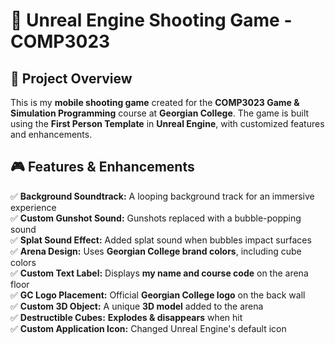 # 🚀 Unreal Engine Shooting Game - COMP3023  

## 📌 Project Overview  
This is my **mobile shooting game** created for the **COMP3023 Game & Simulation Programming** course at **Georgian College**. The game is built using the **First Person Template** in **Unreal Engine**, with customized features and enhancements.  

## 🎮 Features & Enhancements  
✅ **Background Soundtrack:** A looping background track for an immersive experience  
✅ **Custom Gunshot Sound:** Gunshots replaced with a bubble-popping sound  
✅ **Splat Sound Effect:** Added splat sound when bubbles impact surfaces  
✅ **Arena Design:** Uses **Georgian College brand colors**, including cube colors  
✅ **Custom Text Label:** Displays **my name and course code** on the arena floor  
✅ **GC Logo Placement:** Official **Georgian College logo** on the back wall  
✅ **Custom 3D Object:** A unique **3D model** added to the arena  
✅ **Destructible Cubes:** **Explodes & disappears** when hit   
✅ **Custom Application Icon:** Changed Unreal Engine's default icon  



